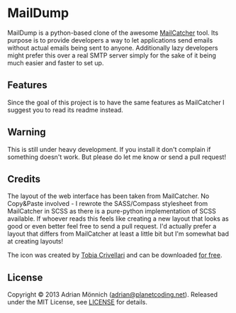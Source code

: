# MailDump

MailDump is a python-based clone of the awesome [MailCatcher][mailcatcher] tool.
Its purpose is to provide developers a way to let applications send emails without actual emails being sent to anyone.
Additionally lazy developers might prefer this over a real SMTP server simply for the sake of it being much easier and
faster to set up.

## Features

Since the goal of this project is to have the same features as MailCatcher I suggest you to read its readme instead.

## Warning

This is still under heavy development. If you install it don't complain if something doesn't work. But please do let
me know or send a pull request!

## Credits

The layout of the web interface has been taken from MailCatcher. No Copy&Paste involved - I rewrote the SASS/Compass
stylesheet from MailCatcher in SCSS as there is a pure-python implementation of SCSS available.
If whoever reads this feels like creating a new layout that looks as good or even better feel free to send a pull
request. I'd actually prefer a layout that differs from MailCatcher at least a little bit but I'm somewhat bad at
creating layouts!

The icon was created by [Tobia Crivellari][icon-designer] and can be downloaded [for free][icon-link].

## License

Copyright © 2013 Adrian Mönnich (adrian@planetcoding.net). Released under the MIT License, see [LICENSE][license] for details.


  [mailcatcher]: https://github.com/sj26/mailcatcher/blob/master/README.md
  [license]: https://github.com/ThiefMaster/maildump/blob/master/LICENSE
  [icon-designer]: http://dribbble.com/TobiaCrivellari
  [icon-link]: http://dribbble.com/shots/751332-Inbox-Mail-Icon-Free-Icon